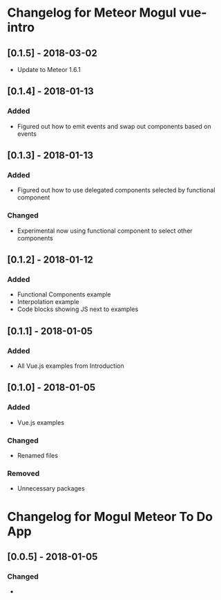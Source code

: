 # Changelog for Meteor Mogul vue-intro

## [0.1.5] - 2018-03-02

- Update to Meteor 1.6.1

## [0.1.4] - 2018-01-13

### Added

- Figured out how to emit events and swap out components based on events

## [0.1.3] - 2018-01-13

### Added

- Figured out how to use delegated components selected by functional component

### Changed

- Experimental now using functional component to select other components

## [0.1.2] - 2018-01-12

### Added

- Functional Components example
- Interpolation example
- Code blocks showing JS next to examples

## [0.1.1] - 2018-01-05

### Added

- All Vue.js examples from Introduction

## [0.1.0] - 2018-01-05

### Added

- Vue.js examples

### Changed

- Renamed files

### Removed

- Unnecessary packages

# Changelog for Mogul Meteor To Do App

## [0.0.5] - 2018-01-05

### Changed

- <template> should be <script type="text/x-template">

## [0.0.4] - 2018-01-04

### Changed

- Use meteormogul:vue-dist@2.5.15
- Explicitly import symbols
- Split .html into main.html and meteor-vue-todo.html

## [0.0.3] - 2017-12-14
### Added
### Changed
- Remove buttons on left side of todo list
### Removed

## [0.0.2] - 2017-12-14
### Added
- bootstrap style
### Changed
### Removed
